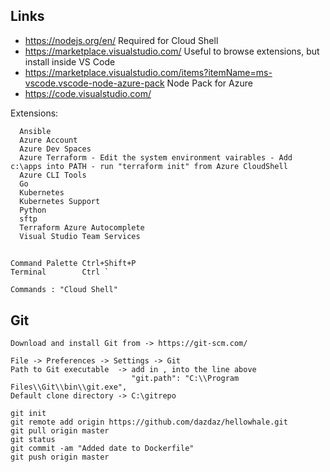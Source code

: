 ## Links
* https://nodejs.org/en/ Required for Cloud Shell
* https://marketplace.visualstudio.com/ Useful to browse extensions, but install inside VS Code
* https://marketplace.visualstudio.com/items?itemName=ms-vscode.vscode-node-azure-pack Node Pack for Azure
* https://code.visualstudio.com/


Extensions:
```
  Ansible
  Azure Account
  Azure Dev Spaces
  Azure Terraform - Edit the system environment vairables - Add c:\apps into PATH - run "terraform init" from Azure CloudShell
  Azure CLI Tools
  Go
  Kubernetes
  Kubernetes Support
  Python
  sftp
  Terraform Azure Autocomplete
  Visual Studio Team Services
```

## 
```
Command Palette Ctrl+Shift+P
Terminal        Ctrl `

Commands : "Cloud Shell"
```

## Git
```
Download and install Git from -> https://git-scm.com/

File -> Preferences -> Settings -> Git
Path to Git executable  -> add in , into the line above
                           "git.path": "C:\\Program Files\\Git\\bin\\git.exe",
Default clone directory -> C:\gitrepo

git init
git remote add origin https://github.com/dazdaz/hellowhale.git
git pull origin master
git status
git commit -am "Added date to Dockerfile"
git push origin master
```
